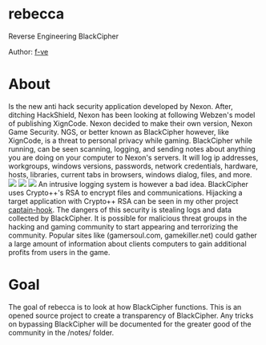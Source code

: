 # rebecca

Reverse Engineering BlackCipher

Author: [f-ve](https://github.com/f-ve)


About
===
Is the new anti hack security application developed by Nexon. After, ditching HackShield, Nexon has been looking at following Webzen's model of publishing XignCode. Nexon decided to make their own version, Nexon Game Security. NGS, or better known as BlackCipher however, like XignCode, is a threat to personal privacy while gaming. BlackCipher while running, can be seen scanning, logging, and sending notes about anything you are doing on your computer to Nexon's servers. It will log ip addresses, workgroups, windows versions, passwords, network credentials, hardware, hosts, libraries, current tabs in browsers, windows dialog, files, and more.
![](https://i.imgur.com/k1gMuHb.png)
![](https://i.imgur.com/Eevka8t.png)
![](https://i.imgur.com/VfiyO9O.png)
An intrusive logging system is however a bad idea. BlackCipher uses Crypto++'s RSA to encrypt files and communications. Hijacking a target application with Crypto++ RSA can be seen in my other project [captain-hook](https://github.com/f-ve/captain-hook). The dangers of this security is stealing logs and data collected by BlackCipher. It is possible for malicious threat groups in the hacking and gaming community to start appearing and terrorizing the community. Popular sites like (gamersoul.com, gamekiller.net) could gather a large amount of information about clients computers to gain additional profits from users in the game.


Goal
===
The goal of rebecca is to look at how BlackCipher functions. This is an opened source project to create a transparency of BlackCipher. Any tricks on bypassing BlackCipher will be documented for the greater good of the community in the /notes/ folder.

